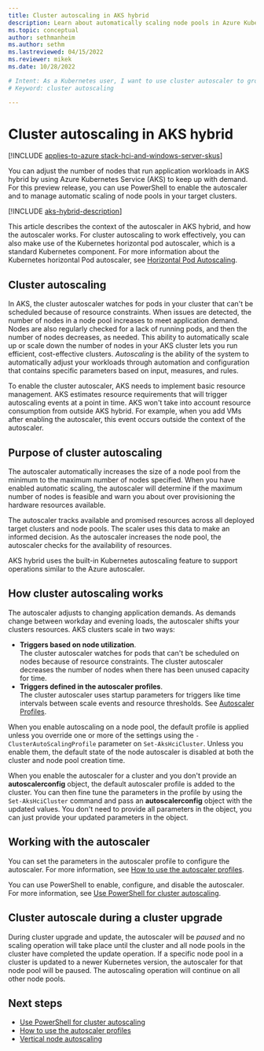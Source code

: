 ```yaml
---
title: Cluster autoscaling in AKS hybrid
description: Learn about automatically scaling node pools in Azure Kubernetes Service on Azure Stack HCI
ms.topic: conceptual
author: sethmanheim
ms.author: sethm 
ms.lastreviewed: 04/15/2022
ms.reviewer: mikek
ms.date: 10/28/2022

# Intent: As a Kubernetes user, I want to use cluster autoscaler to grow my nodes to keep up with application demand.
# Keyword: cluster autoscaling

---
```


# Cluster autoscaling in AKS hybrid

[!INCLUDE [applies-to-azure stack-hci-and-windows-server-skus](includes/aks-hci-applies-to-skus/aks-hybrid-applies-to-azure-stack-hci-windows-server-sku.md)]

You can adjust the number of nodes that run application workloads in AKS hybrid by using Azure Kubernetes Service (AKS) to keep up with demand. For this preview release, you can use PowerShell to enable the autoscaler and to manage automatic scaling of node pools in your target clusters. 

[!INCLUDE [aks-hybrid-description](includes/aks-hybrid-description.md)]

This article describes the context of the autoscaler in AKS hybrid, and how the autoscaler works. For cluster autoscaling to work effectively, you can also make use of the Kubernetes horizontal pod autoscaler, which is a standard Kubernetes component. For more information about the Kubernetes horizontal Pod autoscaler, see [Horizontal Pod Autoscaling](https://kubernetes.io/docs/tasks/run-application/horizontal-pod-autoscale/).

## Cluster autoscaling

In AKS, the cluster autoscaler watches for pods in your cluster that can't be scheduled because of resource constraints. When issues are detected, the number of nodes in a node pool increases to meet application demand. Nodes are also regularly checked for a lack of running pods, and then the number of nodes decreases, as needed. This ability to automatically scale up or scale down the number of nodes in your AKS cluster lets you run efficient, cost-effective clusters. *Autoscaling* is the ability of the system to automatically adjust your workloads through automation and configuration that contains specific parameters based on input, measures, and rules.

To enable the cluster autoscaler, AKS needs to implement basic resource management. AKS estimates resource requirements that will trigger autoscaling events at a point in time. AKS won't take into account resource consumption from outside AKS hybrid. For example, when you add VMs after enabling the autoscaler, this event occurs outside the context of the autoscaler.

## Purpose of cluster autoscaling 

The autoscaler automatically increases the size of a node pool from the minimum to the maximum number of nodes specified. When you have enabled automatic scaling, the autoscaler will determine if the maximum number of nodes is feasible and warn you about over provisioning the hardware resources available. 

The autoscaler tracks available and promised resources across all deployed target clusters and node pools. The scaler uses this data to make an informed decision. As the autoscaler increases the node pool, the autoscaler checks for the availability of resources. 

AKS hybrid uses the built-in Kubernetes autoscaling feature to support operations similar to the Azure autoscaler.

## How cluster autoscaling works

The autoscaler adjusts to changing application demands. As demands change between workday and evening loads, the autoscaler shifts your clusters resources. AKS clusters scale in two ways:  

- **Triggers based on node utilization**.  
  The cluster autoscaler watches for pods that can't be scheduled on nodes because of resource constraints. The cluster autoscaler decreases the number of nodes when there has been unused capacity for time. 
- **Triggers defined in the autoscaler profiles**.  
  The cluster autoscaler uses startup parameters for triggers like time intervals between scale events and resource thresholds. See [Autoscaler Profiles](work-with-autoscaler-profiles.md). 

When you enable autoscaling on a node pool, the default profile is applied unless you override one or more of the settings using the `-ClusterAutoScalingProfile` parameter on `Set-AksHciCluster`. Unless you enable them, the default state of the node autoscaler is disabled at both the cluster and node pool creation time. 

When you enable the autoscaler for a cluster and you don't provide an **autoscalerconfig** object, the default autoscaler profile is added to the cluster. You can then fine tune the parameters in the profile by using the `Set-AksHciCluster` command and pass an **autoscalerconfig** object with the updated values. You don't need to provide all parameters in the object, you can just provide your updated parameters in the object.

## Working with the autoscaler

You can set the parameters in the autoscaler profile to configure the autoscaler. For more information, see [How to use the autoscaler profiles](work-with-autoscaler-profiles.md).

You can use PowerShell to enable, configure, and disable the autoscaler. For more information, see [Use PowerShell for cluster autoscaling](work-with-horizontal-autoscaler.md).

## Cluster autoscale during a cluster upgrade

During cluster upgrade and update, the autoscaler will be *paused* and no scaling operation will take place until the cluster and all node pools in the cluster have completed the update operation. If a specific node pool in a cluster is updated to a newer Kubernetes version, the autoscaler for that node pool will be paused. The autoscaling operation will continue on all other node pools.

## Next steps

- [Use PowerShell for cluster autoscaling](work-with-horizontal-autoscaler.md)  
- [How to use the autoscaler profiles](work-with-autoscaler-profiles.md)  
- [Vertical node autoscaling](concepts-vertical-node-pool-scaling.md)
